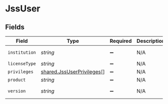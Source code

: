 # JssUser


## Fields

| Field                                                                         | Type                                                                          | Required                                                                      | Description                                                                   | Example                                                                       |
| ----------------------------------------------------------------------------- | ----------------------------------------------------------------------------- | ----------------------------------------------------------------------------- | ----------------------------------------------------------------------------- | ----------------------------------------------------------------------------- |
| `institution`                                                                 | *string*                                                                      | :heavy_minus_sign:                                                            | N/A                                                                           | Company Name                                                                  |
| `licenseType`                                                                 | *string*                                                                      | :heavy_minus_sign:                                                            | N/A                                                                           | Subscription                                                                  |
| `privileges`                                                                  | [shared.JssUserPrivileges](../../../sdk/models/shared/jssuserprivileges.md)[] | :heavy_minus_sign:                                                            | N/A                                                                           |                                                                               |
| `product`                                                                     | *string*                                                                      | :heavy_minus_sign:                                                            | N/A                                                                           | Casper Suite                                                                  |
| `version`                                                                     | *string*                                                                      | :heavy_minus_sign:                                                            | N/A                                                                           | 10.3.0-t1521825567                                                            |